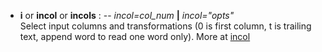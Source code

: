 - **i** or **incol** or **incols** : -- *incol=col_num* **|** *incol="opts"*\
   Select input columns and transformations (0 is first column, t is trailing text, append word
   to read one word only). More at [incol](https://docs.generic-mapping-tools.org/dev/gmt.html#icols-full)